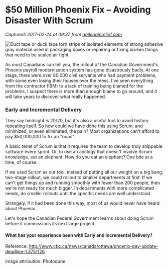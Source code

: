 # $50 Million Phoenix Fix – Avoiding Disaster With Scrum

_Captured: 2017-02-24 at 09:37 from [agilepainrelief.com](https://agilepainrelief.com/notesfromatooluser/2016/09/50-million-phoenix-fix-avoiding-disaster-with-scrum.html?utm_content=buffer712fb&utm_medium=social&utm_source=twitter.com&utm_campaign=buffer#.WK_wphS1Kf0)_

![Duct tape or duck tape torn strips of isolated elements of strong adhesive gray material used in packaging boxes or repairing or fixing broken things that need to be sealed air tight.](https://agilepainrelief.com/wp-content/uploads/2016/09/photodune-6661601-duct-tape-isolated-elements-xs-rev.jpg)

As most Canadians can tell you, the rollout of the Canadian Government's Phoenix payroll modernization system has gone disastrously badly. At one stage, there were over 80,000 civil servants who had payment problems, with some even losing their houses over the mess. I've seen everything from the contractor (IBM) to a lack of training being blamed for the problems. I suspect there is more than enough blame to go around, and it will take years to discover what really happened.

### Early and Incremental Delivery

They say hindsight is 20/20, but it's also a useful tool to avoid history repeating itself. So how could we have done this using Scrum, and minimized, or even eliminated, the pain? Most organizations can't afford to pay $50,000,000 to fix an "oops".

A basic tenet of Scrum is that it requires the team to develop truly shippable software every sprint. Or, to use an analogy that doesn't involve Scrum knowledge, eat an elephant. How do you eat an elephant? One bite at a time, of course.

If we used Scrum as our tool, instead of putting all our weight on a big bang, two-stage rollout, we could rollout to smaller departments at first. If we can't get things up and running smoothly with fewer than 200 people, then we're not ready for much bigger. In departments with more complicated needs, do smaller rollouts until the specific needs are well understood.

Strangely, if it had been done this way, most of us would never have heard about Phoenix.

Let's hope the Canadian Federal Government learns about doing Scrum before it commissions its next large project.

#### What has your experience been with Early and Incremental Delivery?

Reference: <http://www.cbc.ca/news/canada/ottawa/phoenix-pay-update-deadline-1.3751126>

Image attribution: Photodune
